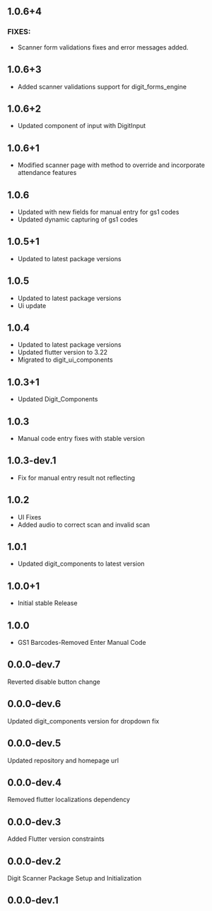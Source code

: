## 1.0.6+4
### FIXES:
* Scanner form validations fixes and error messages added.

## 1.0.6+3

* Added scanner validations support for digit_forms_engine

## 1.0.6+2

* Updated component of input with DigitInput

## 1.0.6+1

* Modified scanner page with method to override and incorporate attendance features

## 1.0.6

* Updated with new fields for manual entry for gs1 codes
* Updated dynamic capturing of gs1 codes

## 1.0.5+1

* Updated to latest package versions

## 1.0.5

* Updated to latest package versions
* Ui update

## 1.0.4

* Updated to latest package versions
* Updated flutter version to 3.22
* Migrated to digit_ui_components

## 1.0.3+1

* Updated Digit_Components

## 1.0.3

* Manual code entry fixes with stable version

## 1.0.3-dev.1

* Fix for manual entry result not reflecting

## 1.0.2

* UI Fixes
* Added audio to correct scan and invalid scan

## 1.0.1

* Updated digit_components to latest version

## 1.0.0+1

* Initial stable Release

## 1.0.0

* GS1 Barcodes-Removed Enter Manual Code

## 0.0.0-dev.7

Reverted disable button change

## 0.0.0-dev.6

Updated digit_components version for dropdown fix

## 0.0.0-dev.5

Updated repository and homepage url

## 0.0.0-dev.4

Removed flutter localizations dependency

## 0.0.0-dev.3

Added Flutter version constraints

## 0.0.0-dev.2

Digit Scanner Package Setup and Initialization

## 0.0.0-dev.1